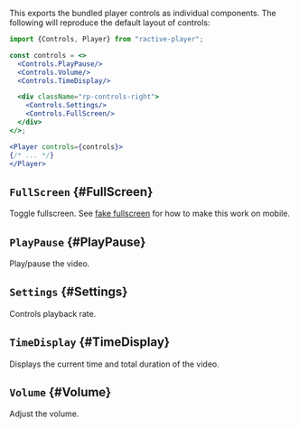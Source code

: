 This exports the bundled player controls as individual components. The following will reproduce the default layout of controls:

```jsx
import {Controls, Player} from "ractive-player";

const controls = <>
  <Controls.PlayPause/>
  <Controls.Volume/>
  <Controls.TimeDisplay/>

  <div className="rp-controls-right">
    <Controls.Settings/>
    <Controls.FullScreen/>
  </div>
</>;

<Player controls={controls}>
{/* ... */}
</Player>
```

## `FullScreen` {#FullScreen}

Toggle fullscreen. See [fake fullscreen](/docs/guide/authoring#fake-fullscreen) for how to make this work on mobile.

## `PlayPause` {#PlayPause}

Play/pause the video.

## `Settings` {#Settings}

Controls playback rate.

## `TimeDisplay` {#TimeDisplay}

Displays the current time and total duration of the video.

## `Volume` {#Volume}

Adjust the volume.
